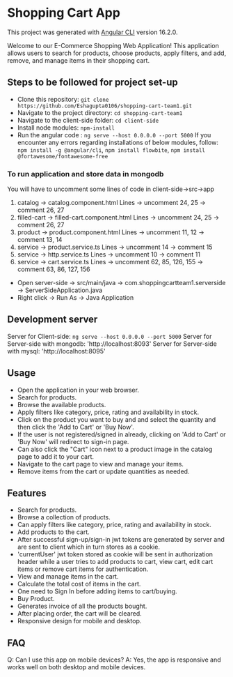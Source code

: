 # Shopping Cart App

This project was generated with [Angular CLI](https://github.com/angular/angular-cli) version 16.2.0.

Welcome to our E-Commerce Shopping Web Application! This application allows users to search for products, choose products, apply filters, and add, remove, and manage items in their shopping cart. 

## Steps to be followed for project set-up

* Clone this repository: `git clone https://github.com/Eshagupta0106/shopping-cart-team1.git`
* Navigate to the project directory: `cd shopping-cart-team1`
* Navigate to the client-side folder: `cd client-side`
* Install node modules: `npm-install`
* Run the angular code : `ng serve --host 0.0.0.0 --port 5000`
If you encounter any errors regarding installations of below modules, follow:
 `npm install -g @angular/cli`, `npm install flowbite`, `npm install @fortawesome/fontawesome-free`

### To run application and store data in mongodb
You will have to uncomment some lines of code in client-side->src->app
1. catalog -> catalog.component.html
Lines
-> uncomment 24, 25
-> comment 26, 27
2. filled-cart -> filled-cart.component.html
Lines
-> uncomment 24, 25
-> comment 26, 27
3. product -> product.component.html
Lines
-> uncomment 11, 12
-> comment 13, 14
4. service -> product.service.ts
Lines 
-> uncomment 14
-> comment 15
5. service -> http.service.ts
Lines
-> uncomment 10
-> comment 11
6. service -> cart.service.ts
Lines
-> uncomment 62, 85, 126, 155
-> comment 63, 86, 127, 156

* Open server-side -> src/main/java -> com.shoppingcartteam1.serverside -> ServerSideApplication.java 
* Right click -> Run As -> Java Application

## Development server
Server for Client-side: `ng serve --host 0.0.0.0 --port 5000`
Server for Server-side with mongodb: 'http://localhost:8093'
Server for Server-side with mysql: 'http://localhost:8095'

## Usage

* Open the application in your web browser.
* Search for products.
* Browse the available products.
* Apply filters like category, price, rating and availability in stock.
* Click on the product you want to buy and and select the quantity and then click the 'Add to Cart' or 'Buy Now'.
* If the user is not registered/signed in already, clicking on 'Add to Cart' or 'Buy Now' will redirect to sign-in page.
* Can also click the "Cart" icon next to a product image in the catalog page to add it to your cart.
* Navigate to the cart page to view and manage your items.
* Remove items from the cart or update quantities as needed.

## Features

* Search for products.
* Browse a collection of products.
* Can apply filters like category, price, rating and availability in stock.
* Add products to the cart.
* After successful sign-up/sign-in jwt tokens are generated by server and are sent to client which in turn stores as a cookie.
* 'currentUser' jwt token stored as cookie will be sent in authorization header while a user tries to add products to cart, view cart, edit cart items or remove cart items for authentication.
* View and manage items in the cart.
* Calculate the total cost of items in the cart.
* One need to Sign In before adding items to cart/buying.
* Buy Product.
* Generates invoice of all the products bought.
* After placing order, the cart will be cleared.
* Responsive design for mobile and desktop.

## FAQ

Q: Can I use this app on mobile devices?
A: Yes, the app is responsive and works well on both desktop and mobile devices.
